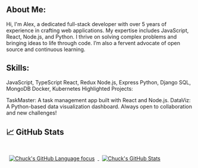 ## About Me:
Hi, I'm Alex, a dedicated full-stack developer with over 5 years of experience in crafting web applications. My expertise includes JavaScript, React, Node.js, and Python. I thrive on solving complex problems and bringing ideas to life through code. I’m also a fervent advocate of open source and continuous learning.

## Skills:

JavaScript, TypeScript
React, Redux
Node.js, Express
Python, Django
SQL, MongoDB
Docker, Kubernetes
Highlighted Projects:

TaskMaster: A task management app built with React and Node.js.
DataViz: A Python-based data visualization dashboard.
Always open to collaboration and new challenges!

## &#x1f4c8; GitHub Stats

<br>

<a href="https://github.com/eclectic-coding">
  <img align="center" style="margin:0.5rem" src="https://github-readme-stats.vercel.app/api/top-langs/?username=eclectic-coding&hide=html,css&title_color=ffffff&text_color=c9cacc&icon_color=4AB197&bg_color=1A2B34" alt="Chuck's GitHub Language focus" />
</a>

<a href="https://github.com/eclectic-coding">
  <img align="center" style="margin:0.5rem" src="https://github-readme-stats.vercel.app/api?username=eclectic-coding&show_icons=true&line_height=27&count_private=true&title_color=ffffff&text_color=c9cacc&icon_color=4AB097&bg_color=1A2B34" alt="Chuck's GitHub Stats" />
</a>
